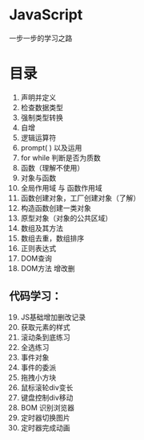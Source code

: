  # JavaScript 
一步一步的学习之路

目录
======

01. 声明并定义
02. 检查数据类型
03. 强制类型转换								
04. 自增 									
05. 逻辑运算符								
06. prompt( ) 以及运用						
07. for while 判断是否为质数					
08. 函数（理解不使用）						
09. 对象与函数
10. 全局作用域 与 函数作用域
11. 函数创建对象，工厂创建对象（了解）
12. 构造函数创建一类对象
13. 原型对象（对象的公共区域）
14. 数组及其方法
15. 数组去重，数组排序
16. 正则表达式
17. DOM查询 
18. DOM方法 增改删

代码学习：
--------
19. JS基础增加删改记录
20. 获取元素的样式
21. 滚动条到底练习
22. 全选练习
23. 事件对象
24. 事件的委派
25. 拖拽小方块
26. 鼠标滚轮div变长
27. 键盘控制div移动
28. BOM 识别浏览器
29. 定时器切换图片
30. 定时器完成动画
